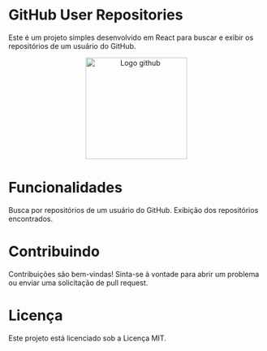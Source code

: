 # GitHub User Repositories

Este é um projeto simples desenvolvido em React para buscar e exibir os repositórios de um usuário do GitHub.

<center>
  <img src="https://i.ibb.co/3TH5ryh/Captura-de-tela-2024-03-18-180833.png" alt="Logo github" width="200" height="200" />
</center>

# Funcionalidades

Busca por repositórios de um usuário do GitHub.
Exibição dos repositórios encontrados.

# Contribuindo

Contribuições são bem-vindas! Sinta-se à vontade para abrir um problema ou enviar uma solicitação de pull request.

# Licença

Este projeto está licenciado sob a Licença MIT.

